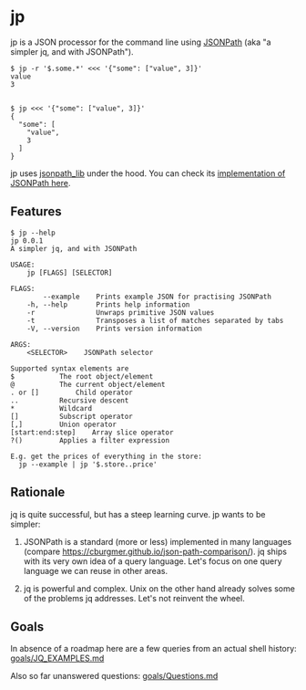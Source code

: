 # jp

jp is a JSON processor for the command line using
[JSONPath](https://goessner.net/articles/JsonPath/)
(aka "a simpler jq, and with JSONPath").


    $ jp -r '$.some.*' <<< '{"some": ["value", 3]}'
    value
    3


    $ jp <<< '{"some": ["value", 3]}'
    {
      "some": [
        "value",
        3
      ]
    }


jp uses [jsonpath_lib](https://github.com/freestrings/jsonpath) under the hood.
You can check its [implementation of JSONPath here](https://cburgmer.github.io/json-path-comparison/).

## Features

    $ jp --help
    jp 0.0.1
    A simpler jq, and with JSONPath

    USAGE:
        jp [FLAGS] [SELECTOR]

    FLAGS:
            --example    Prints example JSON for practising JSONPath
        -h, --help       Prints help information
        -r               Unwraps primitive JSON values
        -t               Transposes a list of matches separated by tabs
        -V, --version    Prints version information

    ARGS:
        <SELECTOR>    JSONPath selector

    Supported syntax elements are
    $			The root object/element
    @			The current object/element
    . or []			Child operator
    ..			Recursive descent
    *			Wildcard
    []			Subscript operator
    [,]			Union operator
    [start:end:step]	Array slice operator
    ?()			Applies a filter expression

    E.g. get the prices of everything in the store:
      jp --example | jp '$.store..price'

## Rationale

jq is quite successful, but has a steep learning curve. jp wants to be simpler:

1. JSONPath is a standard (more or less) implemented in many languages (compare
   https://cburgmer.github.io/json-path-comparison/). jq ships with its very
   own idea of a query language. Let's focus on one query language we can reuse
   in other areas.

2. jq is powerful and complex. Unix on the other hand already solves some of
   the problems jq addresses. Let's not reinvent the wheel.


## Goals

In absence of a roadmap here are a few queries from an actual shell history:
[goals/JQ_EXAMPLES.md](goals/JQ_EXAMPLES.md)

Also so far unanswered questions: [goals/Questions.md](goals/Questions.md)
